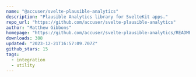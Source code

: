 ```yaml
---
name: "@accuser/svelte-plausible-analytics"
description: "Plausible Analytics library for SvelteKit apps."
repo_url: "https://github.com/accuser/svelte-plausible-analytics"
author: "Matthew Gibbons"
homepage: "https://github.com/accuser/svelte-plausible-analytics/README.md"
downloads: 388
updated: "2023-12-21T16:57:09.707Z"
github_stars: 15
tags: 
  - integration
  - utility
---
```

